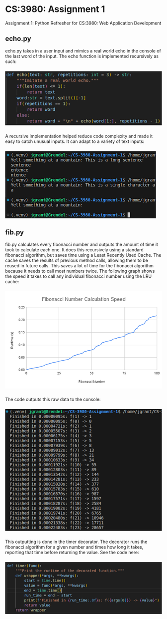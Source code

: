 # CS:3980: Assignment 1
Assignment 1: Python Refresher for CS:3980: Web Application Development

## echo.py
echo.py takes in a user input and mimics a real world echo in the console of the last word of the input.
The echo function is implemented recursively as such:
###
![](/Screenshots/echo_screenshot.png)
###
A recursive implementation helped reduce code complexity and made it easy to catch unusual inputs. It can
adapt to a variety of text inputs:
###
![](/Screenshots/echo_output.png)
###
## fib.py
fib.py calculates every fibonacci number and outputs the amount of time it took to calculate each one. It
does this recursively using a standard fibonacci algorithm, but saves time using a Least Recently Used
Cache. The cache saves the results of previous method calls, allowing them to be reused in future calls.
This saves a lot of time for the fibonacci algorithm because it needs to call most numbers twice. The
following graph shows the speed it takes to call any individual fibonacci number using the LRU cache:
###
![](/calc_speed_graph.png)
###
The code outputs this raw data to the console:
###
![](/Screenshots/fib_output.png)
###
This outputting is done in the timer decorator. The decorator runs the fibonacci algorithm for a given
number and times how long it takes, reporting that time before returning the value. See the code here:
###
![](/Screenshots/timer_screenshot.png)
###
